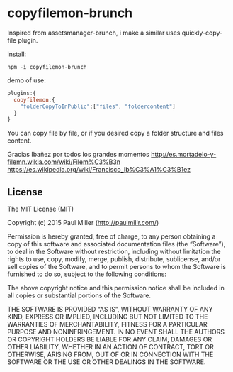# copyfilemon-brunch

 Inspired from assetsmanager-brunch, i make a similar uses quickly-copy-file plugin.


install:
```nodejs
npm -i copyfilemon-brunch
```

demo of use:
```javascript
plugins:{
  copyfilemon:{
    "folderCopyToInPublic":["files", "foldercontent"]
  }
}
```

You can copy file by file, or if you desired copy a folder structure and files content.


Gracias Ibañez por todos los grandes momentos
http://es.mortadelo-y-filemn.wikia.com/wiki/Filem%C3%B3n
https://es.wikipedia.org/wiki/Francisco_Ib%C3%A1%C3%B1ez


## License

The MIT License (MIT)

Copyright (c) 2015 Paul Miller (http://paulmillr.com/)

Permission is hereby granted, free of charge, to any person obtaining a copy
of this software and associated documentation files (the “Software”), to deal
in the Software without restriction, including without limitation the rights
to use, copy, modify, merge, publish, distribute, sublicense, and/or sell
copies of the Software, and to permit persons to whom the Software is
furnished to do so, subject to the following conditions:

The above copyright notice and this permission notice shall be included in
all copies or substantial portions of the Software.

THE SOFTWARE IS PROVIDED “AS IS”, WITHOUT WARRANTY OF ANY KIND, EXPRESS OR
IMPLIED, INCLUDING BUT NOT LIMITED TO THE WARRANTIES OF MERCHANTABILITY,
FITNESS FOR A PARTICULAR PURPOSE AND NONINFRINGEMENT. IN NO EVENT SHALL THE
AUTHORS OR COPYRIGHT HOLDERS BE LIABLE FOR ANY CLAIM, DAMAGES OR OTHER
LIABILITY, WHETHER IN AN ACTION OF CONTRACT, TORT OR OTHERWISE, ARISING FROM,
OUT OF OR IN CONNECTION WITH THE SOFTWARE OR THE USE OR OTHER DEALINGS IN
THE SOFTWARE.
